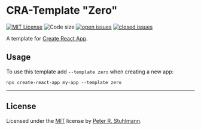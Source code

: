 # CRA-Template "Zero"

[![MIT License](https://img.shields.io/github/license/peter-stuhlmann/cra-template-zero.svg)](https://github.com/peter-stuhlmann/cra-template-zero/blob/master/LICENSE)
![Code size](https://img.shields.io/github/languages/code-size/peter-stuhlmann/cra-template-zero.svg)
[![open issues](https://img.shields.io/github/issues/peter-stuhlmann/cra-template-zero.svg)](https://github.com/peter-stuhlmann/cra-template-zero/issues?q=is%3Aopen+is%3Aissue)
[![closed issues](https://img.shields.io/github/issues-closed/peter-stuhlmann/cra-template-zero.svg)](https://github.com/peter-stuhlmann/cra-template-zero/issues?q=is%3Aissue+is%3Aclosed)

A template for [Create React App](https://github.com/facebook/create-react-app).

## Usage

To use this template add `--template zero` when creating a new app:

```
npx create-react-app my-app --template zero
```

---

## License

Licensed under the [MIT](https://github.com/peter-stuhlmann/cra-template-zero/blob/master/LICENSE) license by [Peter R. Stuhlmann](https://peter-stuhlmann-webentwicklung.de).
